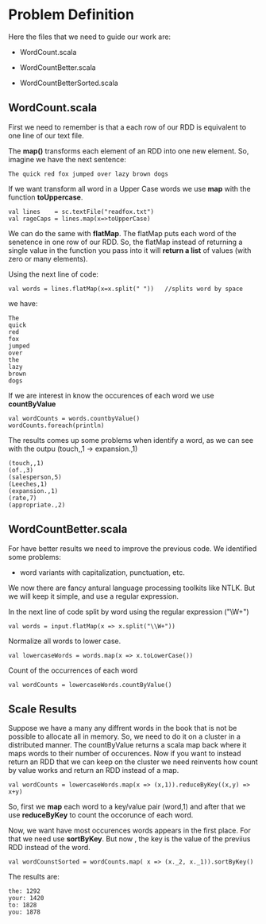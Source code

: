 # Problem Definition

Here the files that we need to guide our work are:

- WordCount.scala

- WordCountBetter.scala

- WordCountBetterSorted.scala

## WordCount.scala
First we need to remember is that a each row of our RDD is equivalent to one line of our text file.

The **map()** transforms each element of an RDD into one new element. So, imagine we have the next sentence:

    The quick red fox jumped over lazy brown dogs
    
If we want transform all word in a Upper Case words we use **map** with the function **toUppercase**. 

    val lines    = sc.textFile("readfox.txt")
    val rageCaps = lines.map(x=>toUpperCase)
    
We can do the same with **flatMap**. The flatMap puts each word of the senetence in one row of our RDD. So, the flatMap instead of returning a single value in the function you pass into it will **return a list** of values (with zero or many elements).

Using the next line of code:

    val words = lines.flatMap(x=x.split(" "))   //splits word by space
    
we have:

    The
    quick
    red
    fox
    jumped 
    over 
    the 
    lazy 
    brown 
    dogs
    
If we are interest in know the occurences of each word we use **countByValue**

    val wordCounts = words.countbyValue()
    wordCounts.foreach(println)

The results comes up some problems when identify a word, as we can see with the outpu (touch,,1 -> expansion.,1)

    (touch,,1)
    (of.,3)
    (salesperson,5)
    (Leeches,1)
    (expansion.,1)
    (rate,7)
    (appropriate.,2)
    
 
## WordCountBetter.scala

For have better results we need to improve the previous code. We identified some problems:

-  word variants with capitalization, punctuation, etc.

We now there are fancy antural language processing toolkits like NTLK. But we will keep it simple, and use a regular expression.

In the next line of code split by word using the regular expression ("\\W+")

    val words = input.flatMap(x => x.split("\\W+"))

Normalize all words to lower case.

    val lowercaseWords = words.map(x => x.toLowerCase())
    
Count of the occurrences of each word

    val wordCounts = lowercaseWords.countByValue()
    
## Scale Results    
    
Suppose we have a many any diffrent words in the book that is not be possible to allocate all in memory. So, we need to do it on a cluster in a distributed manner. The countByValue returns a scala map back where it maps words to their number of occurences. Now if you want to instead return an RDD that we can keep on the cluster we need reinvents how count by value works and return an RDD instead of a map. 

    val wordCounts = lowercaseWords.map(x => (x,1)).reduceByKey((x,y) => x+y)
    
    
So, first we **map** each word to a key/value pair (word,1) and after that we use **reduceByKey** to count the occorunce of each word.

Now, we want have most occurences words appears in the first place. For that we need use **sortByKey**. But now , the key is the value of the previius RDD instead of the word. 

    val wordCounstSorted = wordCounts.map( x => (x._2, x._1)).sortByKey()

The results are:

    the: 1292
    your: 1420
    to: 1828
    you: 1878
